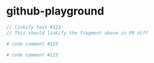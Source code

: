 # github-playground

``` js
// linkify test #123
// This should linkify the fragment above in PR diff
```

``` nim
# code comment #123
```

``` python
# code comment #123
```
